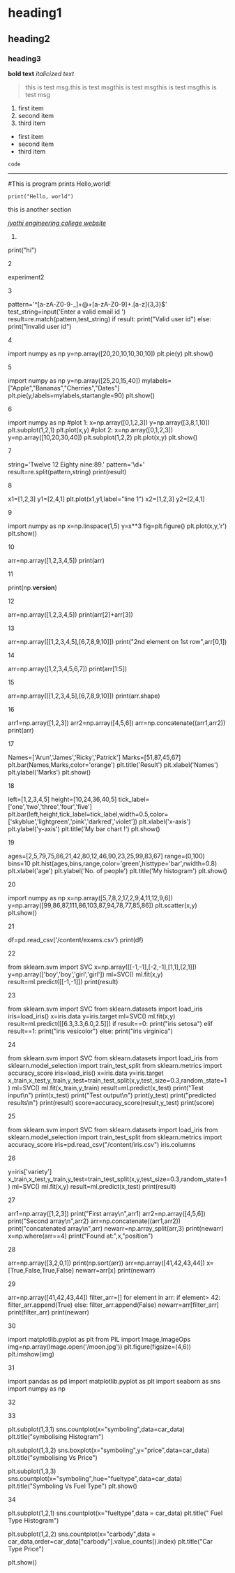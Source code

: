 # heading1
## heading2
### heading3

**bold text**
*italicized text*

> this is test msg.this is test msgthis is test msgthis is test msgthis is test msg
> 
1. first item
2. second item
3. third item

- first item
- second item
- third item

`code`

---



#This is program prints Hello,world!
```
print("Hello, world")
```
this is another section

[*jyothi engineering college website*](https://jecc.ac.in/)


1.

print("hi")

2

experiment2

3

pattern='^[a-zA-Z0-9-_]+@+[a-zA-Z0-9]+.[a-z]{3,3}$'
test_string=input('Enter a valid email id ')
result=re.match(pattern,test_string)
if result:
  print("Valid user id")
else:
  print("Invalid user id")

4

import numpy as np
y=np.array([20,20,10,10,30,10])
plt.pie(y)
plt.show()

5

import numpy as np
y=np.array([25,20,15,40])
mylabels=["Apple","Bananas","Cherries","Dates"]
plt.pie(y,labels=mylabels,startangle=90)
plt.show()

6

import numpy as np
#plot 1:
x=np.array([0,1,2,3])
y=np.array([3,8,1,10])
plt.subplot(1,2,1)
plt.plot(x,y)
#plot 2:
x=np.array([0,1,2,3])
y=np.array([10,20,30,40])
plt.subplot(1,2,2)
plt.plot(x,y)
plt.show()

7

string='Twelve 12 Eighty nine:89.'
pattern='\d+'
result=re.split(pattern,string)
print(result)

8

x1=[1,2,3]
y1=[2,4,1]
plt.plot(x1,y1,label="line 1")
x2=[1,2,3]
y2=[2,4,1]

9

import numpy as np
x=np.linspace(1,5)
y=x**3
fig=plt.figure()
plt.plot(x,y,'r')
plt.show()

10

arr=np.array([1,2,3,4,5])
print(arr)

11

print(np.__version__)

12

arr=np.array([1,2,3,4,5])
print(arr[2]+arr[3])

13

arr=np.array([[1,2,3,4,5],[6,7,8,9,10]])
print("2nd element on 1st row",arr[0,1])

14

arr=np.array([1,2,3,4,5,6,7])
print(arr[1:5])

15

arr=np.array([[1,2,3,4,5],[6,7,8,9,10]])
print(arr.shape)

16

arr1=np.array([1,2,3])
arr2=np.array([4,5,6])
arr=np.concatenate((arr1,arr2))
print(arr)

17

Names=['Arun','James','Ricky','Patrick']
Marks=[51,87,45,67]
plt.bar(Names,Marks,color='orange')
plt.title('Result')
plt.xlabel('Names')
plt.ylabel('Marks')
plt.show()

18

left=[1,2,3,4,5]
height=[10,24,36,40,5]
tick_label=['one','two','three','four','five']
plt.bar(left,height,tick_label=tick_label,width=0.5,color=['skyblue','lightgreen','pink','darkred','violet'])
plt.xlabel('x-axis')
plt.ylabel('y-axis')
plt.title('My bar chart !')
plt.show()

19

ages=[2,5,79,75,86,21,42,80,12,46,90,23,25,99,83,67]
range=(0,100)
bins=10
plt.hist(ages,bins,range,color='green',histtype='bar',rwidth=0.8)
plt.xlabel('age')
plt.ylabel('No. of people')
plt.title('My histogram')
plt.show()

20

import numpy as np
x=np.array([5,7,8,2,17,2,9,4,11,12,9,6])
y=np.array([99,86,87,111,86,103,87,94,78,77,85,86])
plt.scatter(x,y)
plt.show()

21

df=pd.read_csv('/content/exams.csv')
print(df)

22

from sklearn.svm import SVC
x=np.array([[-1,-1],[-2,-1],[1,1],[2,1]])
y=np.array(['boy','boy','girl','girl'])
ml=SVC()
ml.fit(x,y)
result=ml.predict([[-1,-1]])
print(result)

23

from sklearn.svm import SVC
from sklearn.datasets import load_iris
iris=load_iris()
x=iris.data
y=iris.target
ml=SVC()
ml.fit(x,y)
result=ml.predict([[6.3,3.3,6.0,2.5]])
if result==0:
  print("iris setosa")
elif result==1:
  print("iris vesicolor")
else:
  print("iris virginica")

24

from sklearn.svm import SVC
from sklearn.datasets import load_iris
from sklearn.model_selection import train_test_split
from sklearn.metrics import accuracy_score
iris=load_iris()
x=iris.data
y=iris.target
x_train,x_test,y_train,y_test=train_test_split(x,y,test_size=0.3,random_state=1)
ml=SVC()
ml.fit(x_train,y_train)
result=ml.predict(x_test)
print("Test input\n")
print(x_test)
print("Test output\n")
print(y_test)
print("predicted results\n")
print(result)
score=accuracy_score(result,y_test)
print(score)

25

from sklearn.svm import SVC
from sklearn.datasets import load_iris
from sklearn.model_selection import train_test_split
from sklearn.metrics import accuracy_score
iris=pd.read_csv("/content/iris.csv")
iris.columns

26

y=iris['variety']
x_train,x_test,y_train,y_test=train_test_split(x,y,test_size=0.3,random_state=1)
ml=SVC()
ml.fit(x,y)
result=ml.predict(x_test)
print(result)

27

arr1=np.array([1,2,3])
print("First array\n",arr1)
arr2=np.array([4,5,6])
print("Second array\n",arr2)
arr=np.concatenate((arr1,arr2))
print("concatenated array\n",arr)
newarr=np.array_split(arr,3)
print(newarr)
x=np.where(arr==4)
print("Found at:",x,"position")

28

arr=np.array([3,2,0,1])
print(np.sort(arr))
arr=np.array([41,42,43,44])
x=[True,False,True,False]
newarr=arr[x]
print(newarr)

29

arr=np.array([41,42,43,44])
filter_arr=[]
for element in arr:
  if element> 42:
    filter_arr.append(True)
  else:
    filter_arr.append(False)
newarr=arr[filter_arr]
print(filter_arr)
print(newarr)

30

import matplotlib.pyplot as plt
from PIL import Image,ImageOps
img=np.array(Image.open('/moon.jpg'))
plt.figure(figsize=(4,6))
plt.imshow(img)

31

import pandas as pd
import matplotlib.pyplot as plt
import seaborn as sns
import numpy as np

32

33

plt.subplot(1,3,1)
sns.countplot(x="symboling",data=car_data)
plt.title("symbolising Histogram")

plt.subplot(1,3,2)
sns.boxplot(x="symboling",y="price",data=car_data)
plt.title("symbolising Vs Price")

plt.subplot(1,3,3)
sns.countplot(x="symboling",hue="fueltype",data=car_data)
plt.title("Symboling Vs Fuel Type")
plt.show()

34

plt.subplot(1,2,1)
sns.countplot(x="fueltype",data = car_data)
plt.title(" Fuel Type Histogram")

plt.subplot(1,2,2)
sns.countplot(x="carbody",data = car_data,order=car_data["carbody"].value_counts().index)
plt.title("Car Type Price")

plt.show()


